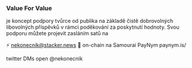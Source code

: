 ### Value For Value

je koncept podpory tvůrce od publika na základě čistě dobrovolných libovolných příspěvků v rámci poděkování za poskytnutí hodnoty. 
Svou podporu můžete projevit zasláním satů na

⚡ nekonecnik@stacker.news
🔗 on-chain na Samourai PayNym paynym.is/

twitter DMs open @nekonecnik
